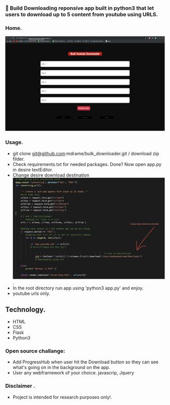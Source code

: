 ### 👾 Build Downloading reponsive app built in python3 that let users to download up to 5 content from youtube using URLS.


 ### Home. 
<img src="/readmeImage/home.png">


### Usage.

  * git clone git@github.com:mdrame/bulk_downloader.git / download zip filder.
  * Check requirements.txt for needed packages. Done? Now open app.py in desire textEditor.
  * Change desire download destination <img src="readmeImage/destination.png"/>.
  * In the root directory run app using 'python3 app.py' and enjoy.
  * youtube urls only.
  

## Technology.

  * HTML
  * CSS
  * Flask
  * Python3
  
  
### Open source challange:

  * Add ProgressHub when user hit the Download button so they can see what's going on in the background on the app.
  * User any webframework of your choice. javascrip, Jquery
  

### Disclaimer .

  * Project is intended for research purposes only!.



